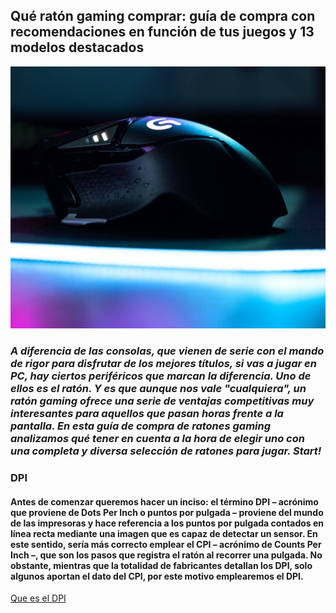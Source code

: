 ## Qué ratón gaming comprar: guía de compra con recomendaciones en función de tus juegos y 13 modelos destacados
 ![alt](https://github.com/ma000509/First/blob/dev/img.jpg)

 ### *A diferencia de las consolas, que vienen de serie con el mando de rigor para disfrutar de los mejores títulos, si vas a jugar en PC, hay ciertos periféricos que marcan la diferencia. Uno de ellos es el ratón. Y es que aunque nos vale "cualquiera", un ratón gaming ofrece una serie de ventajas competitivas muy interesantes para aquellos que pasan horas frente a la pantalla. En esta guía de compra de ratones gaming analizamos qué tener en cuenta a la hora de elegir uno con una completa y diversa selección de ratones para jugar. Start!*
### DPI
#### Antes de comenzar queremos hacer un inciso: el término DPI – acrónimo que proviene de Dots Per Inch o puntos por pulgada – proviene del mundo de las impresoras y hace referencia a los puntos por pulgada contados en línea recta mediante una imagen que es capaz de detectar un sensor. En este sentido, sería más correcto emplear el CPI – acrónimo de Counts Per Inch –, que son los pasos que registra el ratón al recorrer una pulgada. No obstante, mientras que la totalidad de fabricantes detallan los DPI, solo algunos aportan el dato del CPI, por este motivo emplearemos el DPI.

 [Que es el DPI](https://www.xataka.com/basics/que-dpi-como-configurarlos-pantalla-tu-movil-ordenador)